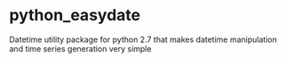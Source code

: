 # python_easydate
Datetime utility package for python 2.7 that makes datetime manipulation and time series generation very simple
